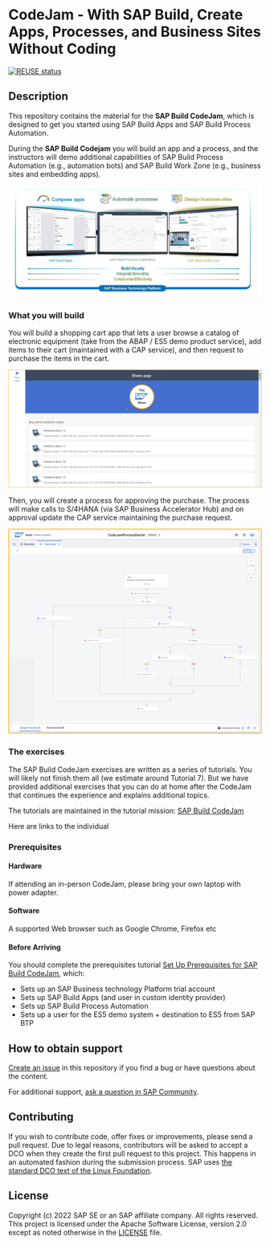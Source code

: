 # CodeJam - With SAP Build, Create Apps, Processes, and Business Sites Without Coding

[![REUSE status](https://api.reuse.software/badge/github.com/SAP-samples/build-codejam)](https://api.reuse.software/info/github.com/SAP-samples/build-codejam)

## Description

This repository contains the material for the **SAP Build CodeJam**, which is designed to get you started using SAP Build Apps and SAP Build Process Automation.

During the **SAP Build Codejam** you will build an app and a process, and the instructors will demo additional capabilities of SAP Build Process Automation (e.g., automation bots) and SAP Build Work Zone (e.g., business sites and embedding apps).

![SAP Build](/images/MyPresentation.png)


### What you will build

You will build a shopping cart app that lets a user browse a catalog of electronic equipment (take from the ABAP / ES5 demo product service), add items to their cart (maintained with a CAP service), and then request to purchase the items in the cart.

![image](images/app.png)

Then, you will create a process for approving the purchase. The process will make calls to S/4HANA (via SAP Business Accelerator Hub) and on approval update the CAP service maintaining the purchase request.

![image](images/process.png)


### The exercises

The SAP Build CodeJam exercises are written as a series of tutorials. You will likely not finish them all (we estimate around Tutorial 7). But we have provided additional exercises that you can do at home after the CodeJam that continues the experience and explains additional topics.

The tutorials are maintained in the tutorial mission: [SAP Build CodeJam](https://developers.sap.com/mission.build-codejam.html)

Here are links to the individual 

### Prerequisites

#### Hardware
If attending an in-person CodeJam, please bring your own laptop with power adapter.

#### Software
A supported Web browser such as Google Chrome, Firefox etc

#### Before Arriving
You should complete the prerequisites tutorial [Set Up Prerequisites for SAP Build CodeJam](https://developers.sap.com/tutorials/codejam-0-prerequisites.html), which:
* Sets up an SAP Business technology Platform trial account
* Sets up SAP Build Apps (and user in custom identity provider)
* Sets up SAP Build Process Automation
* Sets up a user for the ES5 demo system + destination to ES5 from SAP BTP

## How to obtain support

[Create an issue](https://github.com/SAP-samples/build-codejam/issues) in this repository if you find a bug or have questions about the content.

For additional support, [ask a question in SAP Community](https://answers.sap.com/questions/ask.html).

## Contributing

If you wish to contribute code, offer fixes or improvements, please send a pull request. Due to legal reasons, contributors will be asked to accept a DCO when they create the first pull request to this project. This happens in an automated fashion during the submission process. SAP uses [the standard DCO text of the Linux Foundation](https://developercertificate.org/).

## License

Copyright (c) 2022 SAP SE or an SAP affiliate company. All rights reserved. This project is licensed under the Apache Software License, version 2.0 except as noted otherwise in the [LICENSE](LICENSES/Apache-2.0.txt) file.
